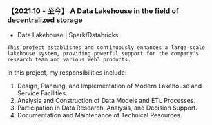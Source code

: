 ###  【2021.10 - 至今】  A Data Lakehouse in the field of decentralized storage

+  Data Lakehouse | Spark/Databricks

```
This project establishes and continuously enhances a large-scale lakehouse system, providing powerful support for the company's research team and various Web3 products.
```

In this project, my responsibilities include:

1. Design, Planning, and Implementation of Modern Lakehouse and Service Facilities.
2. Analysis and Construction of Data Models and ETL Processes.
3. Participation in Data Research, Analysis, and Decision Support.
4. Documentation and Maintenance of Technical Resources.


